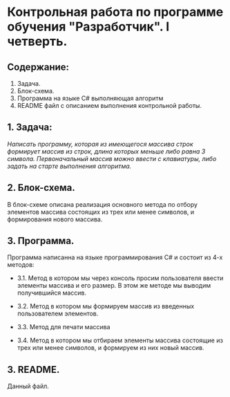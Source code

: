 # Контрольная работа по программе обучения "Разработчик". I четверть.

## Содержание:

1. Задача.
2. Блок-схема.
3. Программа на языке C# выполняющая алгоритм
4. README файл с описанием выполнения контрольной работы.


## **1. Задача**:
*Написать программу, которая из имеющегося массива строк формирует массив из строк, длина которых меньше либо 
равна 3 символа. Первоначальный массив можно ввести с клавиатуры, либо задать на старте выполнения алгоритма.*

 ## **2. Блок-схема.** 
 В блок-схеме описана реализация основного метода по отбору элементов массива состоящих из трех или менее символов, и формирования нового массива.

 ## **3. Программа.**
 Программа написанна на языке программирования C# и состоит из 4-х методов:
 
 * 3.1.  Метод в котором мы через консоль просим пользователя ввести элементы массива и его размер. В этом же методе мы выводим получившийся массив.
 
 * 3.2. Метод в котором мы формируем массив из введенных пользователем элементов.

 * 3.3. Метод для печати массива

 * 3.4. Метод в котором мы отбираем элементы массива состоящие из трех или менее символов, и формируем из них новый массив.
## **3. README.** 
Данный файл.









